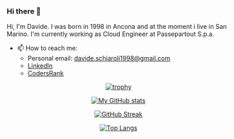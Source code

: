 ### Hi there 👋

Hi, I'm Davide. I was born in 1998 in Ancona and at the moment i live in San Marino.
I'm currently working as Cloud Engineer at Passepartout S.p.a.

- 📫 How to reach me:
  - Personal email: davide.schiaroli1998@gmail.com
  - [LinkedIn](https://www.linkedin.com/in/davide-schiaroli/)
  - [CodersRank](https://profile.codersrank.io/user/schiaro98/)
  
<div align="center">

[![trophy](https://github-profile-trophy.vercel.app/?username=schiaro98&theme=nord)](https://github.com/schiaro98/github-profile-trophy)

[![My GitHub stats](https://github-readme-stats.vercel.app/api?username=schiaro98&show_icons=true&theme=nord&count_private=true)](https://github.com/schiaro98/github-readme-stats)

[![GitHub Streak](https://streak-stats.demolab.com?user=schiaro98&theme=nord&date_format=j%20M%5B%20Y%5D)](https://git.io/streak-stats)
  
[![Top Langs](https://github-readme-stats.vercel.app/api/top-langs/?username=schiaro98&theme=nord&hide=shaderlab)](https://github.com/schiaro98/github-readme-stats)
  
</div>
